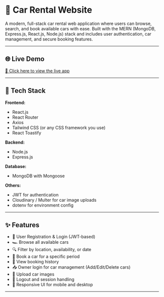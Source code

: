 # 🚗 Car Rental Website

A modern, full-stack car rental web application where users can browse, search, and book available cars with ease. Built with the MERN (MongoDB, Express.js, React.js, Node.js) stack and includes user authentication, car management, and secure booking features.

---

## 🌐 Live Demo

[🔗 Click here to view the live app](https://car-rental-sable-beta.vercel.app/)

---

## 🧰 Tech Stack

**Frontend:**

- React.js
- React Router
- Axios
- Tailwind CSS (or any CSS framework you use)
- React Toastify

**Backend:**

- Node.js
- Express.js

**Database:**

- MongoDB with Mongoose

**Others:**

- JWT for authentication
- Cloudinary / Multer for car image uploads
- dotenv for environment config

---

## ✨ Features

- 🔐 User Registration & Login (JWT-based)
- 🏎️ Browse all available cars
- 🔍 Filter by location, availability, or date
- 📝 Book a car for a specific period
- 📅 View booking history
- 📥 Owner login for car management (Add/Edit/Delete cars)
- 📸 Upload car images
- 🧾 Logout and session handling
- 🧠 Responsive UI for mobile and desktop

---
